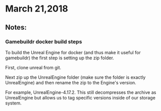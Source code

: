 # March 21,2018

## Notes:

### Gamebuildr docker build steps

To build the Unreal Engine for docker (and thus make it useful for gamebuildr) the first step is setting up the zip folder.

First, clone unreal from git.

Next zip up the UnrealEngine folder (make sure the folder is exactly UnrealEngine) and then rename the zip to the Engine's version.

For example, UnrealEngine-4.17.2. This still decompresses the archive as UnrealEngine but allows us to tag specific versions inside of our storage system.



